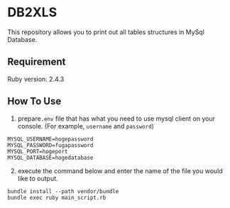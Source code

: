 # DB2XLS

This repository allows you to print out all tables structures in MySql Database.

## Requirement

Ruby version: 2.4.3

## How To Use
1. prepare`.env` file that has what you need to use mysql client on your console. (For example, `username` and `password`) 

```.env
MYSQL_USERNAME=hogepassword
MYSQL_PASSWORD=fugapassword
MYSQL_PORT=hogeport
MYSQL_DATABASE=hogedatabase
```

2. execute the command below and enter the name of the file you would like to output.
```
bundle install --path vendor/bundle
bundle exec ruby main_script.rb
```

